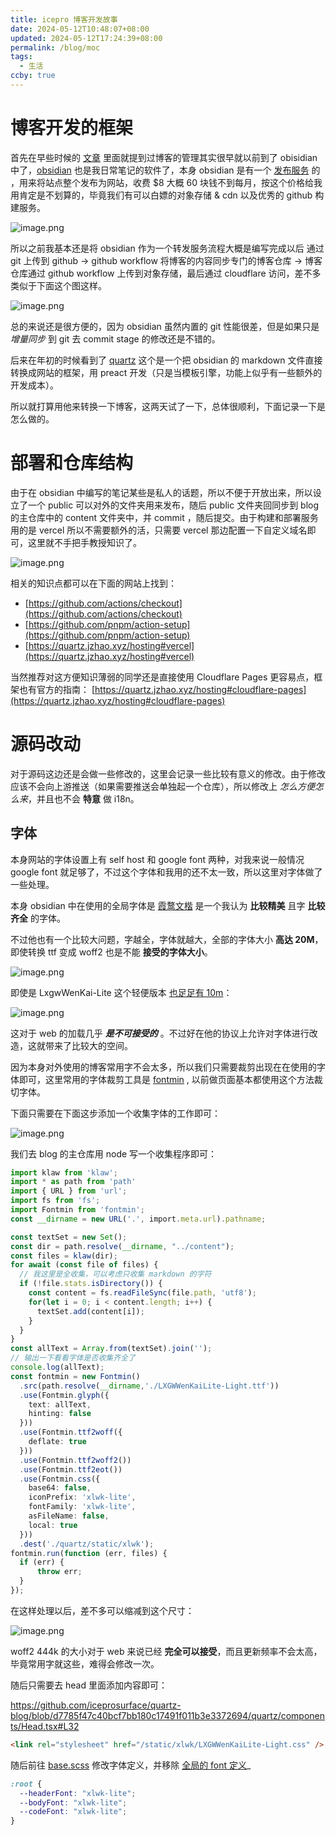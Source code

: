```yaml
---
title: icepro 博客开发故事
date: 2024-05-12T10:48:07+08:00
updated: 2024-05-12T17:24:39+08:00
permalink: /blog/moc
tags:
  - 生活
ccby: true
---
```


# 博客开发的框架

首先在早些时候的 [文章](./archives/2021/notion-blog)  里面就提到过博客的管理其实很早就以前到了 obisidian 中了，[obsidian](https://obsidian.md/) 也是我日常笔记的软件了，本身 obsidian 是有一个 [发布服务](https://obsidian.md/pricing) 的 ，用来将站点整个发布为网站，收费 $8 大概 60 块钱不到每月，按这个价格给我用肯定是不划算的，毕竟我们有可以白嫖的对象存储 & cdn 以及优秀的 github 构建服务。

![image.png](https://cdn.iceprosurface.com/upload/md/20240512105911.png)

所以之前我基本还是将 obsidian 作为一个转发服务流程大概是编写完成以后 通过 git 上传到 github -> github workflow 将博客的内容同步专门的博客仓库 -> 博客仓库通过 github workflow 上传到对象存储，最后通过 cloudflare 访问，差不多类似于下面这个图这样。


![image.png](https://cdn.iceprosurface.com/upload/md/20240512110846.png)

总的来说还是很方便的，因为 obsidian 虽然内置的 git 性能很差，但是如果只是 *增量同步* 到 git 去 commit stage 的修改还是不错的。

后来在年初的时候看到了 [quartz](https://github.com/jackyzha0/quartz) 这个是一个把 obsidian 的 markdown 文件直接转换成网站的框架，用 preact 开发（只是当模板引擎，功能上似乎有一些额外的开发成本）。

所以就打算用他来转换一下博客，这两天试了一下，总体很顺利，下面记录一下是怎么做的。

# 部署和仓库结构

由于在 obsidian 中编写的笔记某些是私人的话题，所以不便于开放出来，所以设立了一个 public 可以对外的文件夹用来发布，随后 public 文件夹回同步到 blog 的主仓库中的 content 文件夹中，并 commit ，随后提交。由于构建和部署服务用的是 vercel 所以不需要额外的活，只需要 vercel 那边配置一下自定义域名即可，这里就不手把手教授知识了。

![image.png](https://cdn.iceprosurface.com/upload/md/20240512111533.png)

相关的知识点都可以在下面的网站上找到：

+ [https://github.com/actions/checkout](https://github.com/actions/checkout)
+ [https://github.com/pnpm/action-setup](https://github.com/pnpm/action-setup)
+ [https://quartz.jzhao.xyz/hosting#vercel](https://quartz.jzhao.xyz/hosting#vercel)

当然推荐对这方便知识薄弱的同学还是直接使用 Cloudflare Pages 更容易点，框架也有官方的指南： [https://quartz.jzhao.xyz/hosting#cloudflare-pages](https://quartz.jzhao.xyz/hosting#cloudflare-pages)


# 源码改动

对于源码这边还是会做一些修改的，这里会记录一些比较有意义的修改。由于修改应该不会向上游推送（如果需要推送会单独起一个仓库），所以修改上 _怎么方便怎么来_，并且也不会 **特意** 做 i18n。

## 字体
本身网站的字体设置上有 self host 和 google font 两种，对我来说一般情况 google font 就足够了，不过这个字体和我用的还不太一致，所以这里对字体做了一些处理。

本身 obsidian 中在使用的全局字体是 [霞鹜文楷](https://github.com/lxgw/LxgwWenKai) 是一个我认为 **比较精美** 且字 **比较齐全** 的字体。

不过他也有一个比较大问题，字越全，字体就越大，全部的字体大小 **高达 20M**，即使转换 ttf 变成 woff2 也是不能 **接受的字体大小**。

![image.png](https://cdn.iceprosurface.com/upload/md/20240512112602.png)

即使是 LxgwWenKai-Lite 这个轻便版本 <u>也足足有 10m</u>：

![image.png](https://cdn.iceprosurface.com/upload/md/20240512113414.png)

这对于 web 的加载几乎 _**是不可接受的**_ 。不过好在他的协议上允许对字体进行改造，这就带来了比较大的空间。

因为本身对外使用的博客常用字不会太多，所以我们只需要裁剪出现在在使用的字体即可，这里常用的字体裁剪工具是 [fontmin](https://github.com/ecomfe/fontmin) , 以前做页面基本都使用这个方法裁切字体。

下面只需要在下面这步添加一个收集字体的工作即可：

![image.png](https://cdn.iceprosurface.com/upload/md/20240512112928.png)


我们去 blog 的主仓库用 node 写一个收集程序即可：

```typescript
import klaw from 'klaw';
import * as path from 'path'
import { URL } from 'url';
import fs from 'fs';
import Fontmin from 'fontmin';
const __dirname = new URL('.', import.meta.url).pathname;

const textSet = new Set();
const dir = path.resolve(__dirname, "../content");
const files = klaw(dir);
for await (const file of files) {
  // 我这里是全收集，可以考虑只收集 markdown 的字符
  if (!file.stats.isDirectory()) {
    const content = fs.readFileSync(file.path, 'utf8');
    for(let i = 0; i < content.length; i++) {
      textSet.add(content[i]);
    }
  }
}
const allText = Array.from(textSet).join('');
// 输出一下看看字体是否收集齐全了
console.log(allText);
const fontmin = new Fontmin()
  .src(path.resolve(__dirname,'./LXGWWenKaiLite-Light.ttf'))
  .use(Fontmin.glyph({
    text: allText,
    hinting: false 
  }))
  .use(Fontmin.ttf2woff({
    deflate: true
  }))
  .use(Fontmin.ttf2woff2())
  .use(Fontmin.ttf2eot())
  .use(Fontmin.css({
    base64: false,          
    iconPrefix: 'xlwk-lite', 
    fontFamily: 'xlwk-lite',  
    asFileName: false,     
    local: true            
  }))
  .dest('./quartz/static/xlwk');
fontmin.run(function (err, files) {
  if (err) {
      throw err;
  }
});

```

在这样处理以后，差不多可以缩减到这个尺寸：

![image.png](https://cdn.iceprosurface.com/upload/md/20240512113650.png)

woff2 444k 的大小对于 web 来说已经 **完全可以接受**，而且更新频率不会太高，毕竟常用字就这些，难得会修改一次。

随后只需要去 head 里面添加内容即可：

https://github.com/iceprosurface/quartz-blog/blob/d7785f47c40bcf7bb180c17491f011b3e3372694/quartz/components/Head.tsx#L32

```HTML
<link rel="stylesheet" href="/static/xlwk/LXGWWenKaiLite-Light.css" />
```

随后前往 [base.scss](https://github.com/iceprosurface/quartz-blog/blob/d7785f47c40bcf7bb180c17491f011b3e3372694/quartz/styles/base.scss) 修改字体定义，并移除 [全局的 font 定义](https://github.com/iceprosurface/quartz-blog/blob/d7785f47c40bcf7bb180c17491f011b3e3372694/quartz/util/theme.ts#L47)_

```CSS
:root {
  --headerFont: "xlwk-lite";
  --bodyFont: "xlwk-lite";
  --codeFont: "xlwk-lite";
}
```